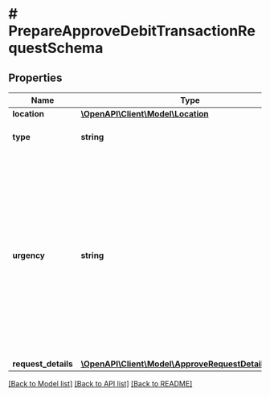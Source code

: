 # # PrepareApproveDebitTransactionRequestSchema

## Properties

Name | Type | Description | Notes
------------ | ------------- | ------------- | -------------
**location** | [**\OpenAPI\Client\Model\Location**](Location.md) |  |
**type** | **string** | The type of the transaction |
**urgency** | **string** | This value defines how fast a transaction is processed on a network. A faster processing requirement will result in higher fees. If the urgency field is not provided, the default setting is normal |
**request_details** | [**\OpenAPI\Client\Model\ApproveRequestDetailsSchema**](ApproveRequestDetailsSchema.md) |  | [optional]

[[Back to Model list]](../../README.md#models) [[Back to API list]](../../README.md#endpoints) [[Back to README]](../../README.md)
